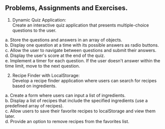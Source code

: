 ## Problems, Assignments and Exercises.

1. Dynamic Quiz Application:  
Create an interactive quiz application that presents multiple-choice questions to the user. 

a. Store the questions and answers in an array of objects.  
b. Display one question at a time with its possible answers as radio buttons.  
c. Allow the user to navigate between questions and submit their answers.  
d. Display the user's score at the end of the quiz.  
e. Implement a timer for each question. If the user doesn't answer within the time limit, move to the next question.  

2. Recipe Finder with LocalStorage:  
Develop a recipe finder application where users can search for recipes based on ingredients.  

a. Create a form where users can input a list of ingredients.  
b. Display a list of recipes that include the specified ingredients (use a predefined array of recipes).  
c. Allow users to save their favorite recipes to localStorage and view them later.  
d. Provide an option to remove recipes from the favorites list. 
